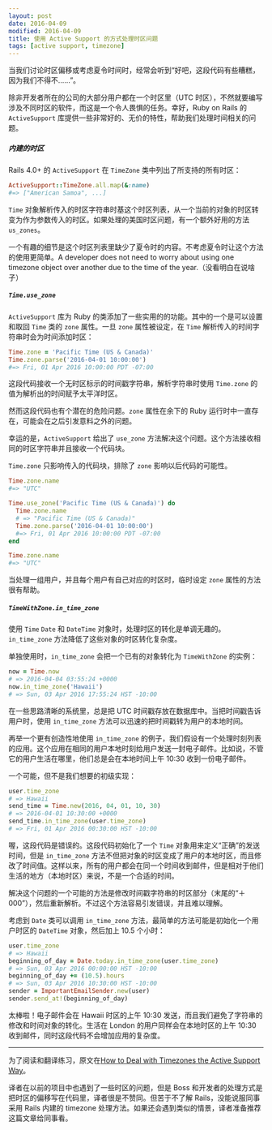 ```yaml
---
layout: post
date: 2016-04-09
modified: 2016-04-09
title: 使用 Active Support 的方式处理时区问题
tags: [active support, timezone]
---
```


当我们讨论时区偏移或考虑夏令时间时，经常会听到“好吧，这段代码有些糟糕，因为我们不得不……”。

除非开发者所在的公司的大部分用户都在一个时区里（UTC 时区），不然就要编写涉及不同时区的软件，而这是一个令人畏惧的任务。幸好，Ruby on Rails 的 `ActiveSupport` 库提供一些非常好的、无价的特性，帮助我们处理时间相关的问题。

##### 内建的时区

Rails 4.0+ 的 `ActiveSupport` 在 `TimeZone` 类中列出了所支持的所有时区：

```ruby
ActiveSupport::TimeZone.all.map(&:name)
#=> ["American Samoa", ...]
```

`Time` 对象解析传入的时区字符串时基这个时区列表，从一个当前的对象的时区转变为作为参数传入的时区。如果处理的美国时区问题，有一个额外好用的方法 `us_zones`。

一个有趣的细节是这个时区列表里缺少了夏令时的内容。不考虑夏令时让这个方法的使用更简单。A developer does not need to worry about using one timezone object over another due to the time of the year.（没看明白在说啥子）

##### `Time.use_zone`

`ActiveSupport` 库为 Ruby 的类添加了一些实用的的功能。其中的一个是可以设置和取回 `Time` 类的 `zone` 属性。一旦 `zone` 属性被设定，在 `Time` 解析传入的时间字符串时会为时间添加时区：

```ruby
Time.zone = 'Pacific Time (US & Canada)'
Time.zone.parse('2016-04-01 10:00:00')
#=> Fri, 01 Apr 2016 10:00:00 PDT -07:00
```

这段代码接收一个无时区标示的时间戳字符串，解析字符串时使用 `Time.zone` 的值为解析出的时间赋予太平洋时区。

然而这段代码也有个潜在的危险问题。`zone` 属性在余下的 Ruby 运行时中一直存在，可能会在之后引发意料之外的问题。

幸运的是，`ActiveSupport` 给出了 `use_zone` 方法解决这个问题。这个方法接收相同的时区字符串并且接收一个代码块。

`Time.zone` 只影响传入的代码块，排除了 `zone` 影响以后代码的可能性。

```ruby
Time.zone.name
#=> "UTC"

Time.use_zone('Pacific Time (US & Canada)') do
  Time.zone.name
  # => "Pacific Time (US & Canada)"
  Time.zone.parse('2016-04-01 10:00:00')
  #=> Fri, 01 Apr 2016 10:00:00 PDT -07:00
end

Time.zone.name
#=> "UTC"
```

当处理一组用户，并且每个用户有自己对应的时区时，临时设定 `zone` 属性的方法很有帮助。

##### `TimeWithZone.in_time_zone`

使用 `Time` `Date` 和 `DateTime` 对象时，处理时区的转化是单调无趣的。`in_time_zone` 方法降低了这些对象的时区转化复杂度。

单独使用时，`in_time_zone` 会把一个已有的对象转化为 `TimeWithZone` 的实例：

```ruby
now = Time.now
# => 2016-04-04 03:55:24 +0000
now.in_time_zone('Hawaii')
# => Sun, 03 Apr 2016 17:55:24 HST -10:00
```

在一些思路清晰的系统里，总是把 UTC 时间戳存放在数据库中。当把时间戳告诉用户时，使用 `in_time_zone` 方法可以迅速的把时间戳转为用户的本地时间。

再举一个更有创造性地使用 `in_time_zone` 的例子，我们假设有一个处理时刻列表的应用。这个应用在相同的用户本地时刻给用户发送一封电子邮件。比如说，不管它的用户生活在哪里，他们总是会在本地时间上午 10:30 收到一份电子邮件。

一个可能，但不是我们想要的初级实现：

```ruby
user.time_zone
# => Hawaii
send_time = Time.new(2016, 04, 01, 10, 30)
# => 2016-04-01 10:30:00 +0000
send_time.in_time_zone(user.time_zone)
# => Fri, 01 Apr 2016 00:30:00 HST -10:00
```

喔，这段代码是错误的。这段代码初始化了一个 `Time` 对象用来定义“正确”的发送时间，但是 `in_time_zone` 方法不但把对象的时区变成了用户的本地时区，而且修改了时间值。这样以来，所有的用户都会在同一个时间收到邮件，但是相对于他们生活的地方（本地时区）来说，不是一个合适的时间。

解决这个问题的一个可能的方法是修改时间戳字符串的时区部分（末尾的“＋000”），然后重新解析。不过这个方法容易引发错误，并且难以理解。

考虑到 `Date` 类可以调用 `in_time_zone` 方法，最简单的方法可能是初始化一个用户时区的 `DateTime` 对象，然后加上 10.5 个小时：

```ruby
user.time_zone
# => Hawaii
beginning_of_day = Date.today.in_time_zone(user.time_zone)
# => Sun, 03 Apr 2016 00:00:00 HST -10:00
beginning_of_day += (10.5).hours
# => Sun, 03 Apr 2016 10:30:00 HST -10:00
sender = ImportantEmailSender.new(user)
sender.send_at!(beginning_of_day)
```

太棒啦！电子邮件会在 Hawaii 时区的上午 10:30 发送，而且我们避免了字符串的修改和时间对象的转化。生活在 London 的用户同样会在本地时区的上午 10:30 收到邮件，同时这段代码不会增加应用的复杂度。

---

为了阅读和翻译练习，原文在[How to Deal with Timezones the Active Support Way](http://jakeyesbeck.com/2016/04/03/how-to-deal-with-timezones-the-active-support-way/?utm_source=rubyweekly&utm_medium=email)。

译者在以前的项目中也遇到了一些时区的问题，但是 Boss 和开发者的处理方式是把时区的偏移写在代码里，译者很是不赞同。但苦于不了解 Rails，没能说服同事采用 Rails 内建的 timezone 处理方法。如果还会遇到类似的情景，译者准备推荐这篇文章给同事看。

